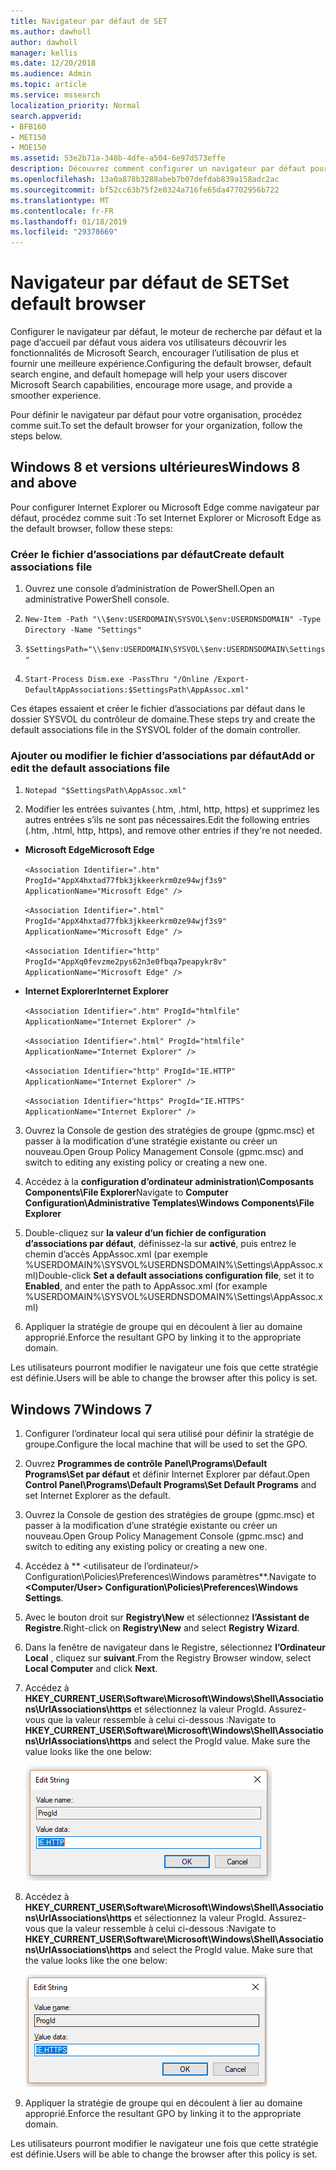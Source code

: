 ```yaml
---
title: Navigateur par défaut de SET
ms.author: dawholl
author: dawholl
manager: kellis
ms.date: 12/20/2018
ms.audience: Admin
ms.topic: article
ms.service: mssearch
localization_priority: Normal
search.appverid:
- BFB160
- MET150
- MOE150
ms.assetid: 53e2b71a-348b-4dfe-a504-6e97d573effe
description: Découvrez comment configurer un navigateur par défaut pour l’entreprise avec Microsoft Search.
ms.openlocfilehash: 13a0a878b3288abeb7b07defdab839a158adc2ac
ms.sourcegitcommit: bf52cc63b75f2e0324a716fe65da47702956b722
ms.translationtype: MT
ms.contentlocale: fr-FR
ms.lasthandoff: 01/18/2019
ms.locfileid: "29378669"
---
```

# <a name="set-default-browser"></a><span data-ttu-id="3372e-103">Navigateur par défaut de SET</span><span class="sxs-lookup"><span data-stu-id="3372e-103">Set default browser</span></span>

<span data-ttu-id="3372e-104">Configurer le navigateur par défaut, le moteur de recherche par défaut et la page d’accueil par défaut vous aidera vos utilisateurs découvrir les fonctionnalités de Microsoft Search, encourager l’utilisation de plus et fournir une meilleure expérience.</span><span class="sxs-lookup"><span data-stu-id="3372e-104">Configuring the default browser, default search engine, and default homepage will help your users discover Microsoft Search capabilities, encourage more usage, and provide a smoother experience.</span></span>
  
<span data-ttu-id="3372e-105">Pour définir le navigateur par défaut pour votre organisation, procédez comme suit.</span><span class="sxs-lookup"><span data-stu-id="3372e-105">To set the default browser for your organization, follow the steps below.</span></span>
  
## <a name="windows-8-and-above"></a><span data-ttu-id="3372e-106">Windows 8 et versions ultérieures</span><span class="sxs-lookup"><span data-stu-id="3372e-106">Windows 8 and above</span></span>

<span data-ttu-id="3372e-107">Pour configurer Internet Explorer ou Microsoft Edge comme navigateur par défaut, procédez comme suit :</span><span class="sxs-lookup"><span data-stu-id="3372e-107">To set Internet Explorer or Microsoft Edge as the default browser, follow these steps:</span></span>
  
### <a name="create-default-associations-file"></a><span data-ttu-id="3372e-108">Créer le fichier d’associations par défaut</span><span class="sxs-lookup"><span data-stu-id="3372e-108">Create default associations file</span></span>

1. <span data-ttu-id="3372e-109">Ouvrez une console d’administration de PowerShell.</span><span class="sxs-lookup"><span data-stu-id="3372e-109">Open an administrative PowerShell console.</span></span>
    
2.  `New-Item -Path "\\$env:USERDOMAIN\SYSVOL\$env:USERDNSDOMAIN" -Type Directory -Name "Settings"`
    
3.  `$SettingsPath="\\$env:USERDOMAIN\SYSVOL\$env:USERDNSDOMAIN\Settings"`
    
4.  `Start-Process Dism.exe -PassThru "/Online /Export-DefaultAppAssociations:$SettingsPath\AppAssoc.xml"`
    
<span data-ttu-id="3372e-110">Ces étapes essaient et créer le fichier d’associations par défaut dans le dossier SYSVOL du contrôleur de domaine.</span><span class="sxs-lookup"><span data-stu-id="3372e-110">These steps try and create the default associations file in the SYSVOL folder of the domain controller.</span></span>
  
### <a name="add-or-edit-the-default-associations-file"></a><span data-ttu-id="3372e-111">Ajouter ou modifier le fichier d’associations par défaut</span><span class="sxs-lookup"><span data-stu-id="3372e-111">Add or edit the default associations file</span></span>

1. `Notepad "$SettingsPath\AppAssoc.xml"`
    
2. <span data-ttu-id="3372e-112">Modifier les entrées suivantes (.htm, .html, http, https) et supprimez les autres entrées s’ils ne sont pas nécessaires.</span><span class="sxs-lookup"><span data-stu-id="3372e-112">Edit the following entries (.htm, .html, http, https), and remove other entries if they're not needed.</span></span>
    
  - <span data-ttu-id="3372e-113">**Microsoft Edge**</span><span class="sxs-lookup"><span data-stu-id="3372e-113">**Microsoft Edge**</span></span>
    
     `<Association Identifier=".htm" ProgId="AppX4hxtad77fbk3jkkeerkrm0ze94wjf3s9" ApplicationName="Microsoft Edge" />`
  
     `<Association Identifier=".html" ProgId="AppX4hxtad77fbk3jkkeerkrm0ze94wjf3s9" ApplicationName="Microsoft Edge" />`
  
     `<Association Identifier="http" ProgId="AppXq0fevzme2pys62n3e0fbqa7peapykr8v" ApplicationName="Microsoft Edge" />`
    
  - <span data-ttu-id="3372e-114">**Internet Explorer**</span><span class="sxs-lookup"><span data-stu-id="3372e-114">**Internet Explorer**</span></span>
    
     `<Association Identifier=".htm" ProgId="htmlfile" ApplicationName="Internet Explorer" />`
  
     `<Association Identifier=".html" ProgId="htmlfile" ApplicationName="Internet Explorer" />`
  
     `<Association Identifier="http" ProgId="IE.HTTP" ApplicationName="Internet Explorer" />`
  
     `<Association Identifier="https" ProgId="IE.HTTPS" ApplicationName="Internet Explorer" />`
    
3. <span data-ttu-id="3372e-115">Ouvrez la Console de gestion des stratégies de groupe (gpmc.msc) et passer à la modification d’une stratégie existante ou créer un nouveau.</span><span class="sxs-lookup"><span data-stu-id="3372e-115">Open Group Policy Management Console (gpmc.msc) and switch to editing any existing policy or creating a new one.</span></span>
    
1. <span data-ttu-id="3372e-116">Accédez à la **configuration d’ordinateur administration\Composants Components\File Explorer**</span><span class="sxs-lookup"><span data-stu-id="3372e-116">Navigate to **Computer Configuration\Administrative Templates\Windows Components\File Explorer**</span></span>
    
2. <span data-ttu-id="3372e-117">Double-cliquez sur **la valeur d’un fichier de configuration d’associations par défaut**, définissez-la sur **activé**, puis entrez le chemin d’accès AppAssoc.xml (par exemple %USERDOMAIN%\SYSVOL\%USERDNSDOMAIN%\Settings\AppAssoc.xml)</span><span class="sxs-lookup"><span data-stu-id="3372e-117">Double-click **Set a default associations configuration file**, set it to **Enabled**, and enter the path to AppAssoc.xml (for example %USERDOMAIN%\SYSVOL\%USERDNSDOMAIN%\Settings\AppAssoc.xml)</span></span>
    
4. <span data-ttu-id="3372e-118">Appliquer la stratégie de groupe qui en découlent à lier au domaine approprié.</span><span class="sxs-lookup"><span data-stu-id="3372e-118">Enforce the resultant GPO by linking it to the appropriate domain.</span></span>
    
<span data-ttu-id="3372e-119">Les utilisateurs pourront modifier le navigateur une fois que cette stratégie est définie.</span><span class="sxs-lookup"><span data-stu-id="3372e-119">Users will be able to change the browser after this policy is set.</span></span>
  
## <a name="windows-7"></a><span data-ttu-id="3372e-120">Windows 7</span><span class="sxs-lookup"><span data-stu-id="3372e-120">Windows 7</span></span>

1. <span data-ttu-id="3372e-121">Configurer l’ordinateur local qui sera utilisé pour définir la stratégie de groupe.</span><span class="sxs-lookup"><span data-stu-id="3372e-121">Configure the local machine that will be used to set the GPO.</span></span>
    
1. <span data-ttu-id="3372e-122">Ouvrez **Programmes de contrôle Panel\Programs\Default Programs\Set par défaut** et définir Internet Explorer par défaut.</span><span class="sxs-lookup"><span data-stu-id="3372e-122">Open **Control Panel\Programs\Default Programs\Set Default Programs** and set Internet Explorer as the default.</span></span> 
    
2. <span data-ttu-id="3372e-123">Ouvrez la Console de gestion des stratégies de groupe (gpmc.msc) et passer à la modification d’une stratégie existante ou créer un nouveau.</span><span class="sxs-lookup"><span data-stu-id="3372e-123">Open Group Policy Management Console (gpmc.msc) and switch to editing any existing policy or creating a new one.</span></span>
    
1. <span data-ttu-id="3372e-124">Accédez à \*\* \<utilisateur de l’ordinateur/\> Configuration\Policies\Preferences\Windows paramètres\*\*.</span><span class="sxs-lookup"><span data-stu-id="3372e-124">Navigate to **\<Computer/User\> Configuration\Policies\Preferences\Windows Settings**.</span></span>
    
2. <span data-ttu-id="3372e-125">Avec le bouton droit sur **Registry\New** et sélectionnez **l’Assistant de Registre**.</span><span class="sxs-lookup"><span data-stu-id="3372e-125">Right-click on **Registry\New** and select **Registry Wizard**.</span></span>
    
3. <span data-ttu-id="3372e-126">Dans la fenêtre de navigateur dans le Registre, sélectionnez **l’Ordinateur Local** , cliquez sur **suivant**.</span><span class="sxs-lookup"><span data-stu-id="3372e-126">From the Registry Browser window, select **Local Computer** and click **Next**.</span></span>
    
4. <span data-ttu-id="3372e-p101">Accédez à **HKEY_CURRENT_USER\Software\Microsoft\Windows\Shell\Associations\UrlAssociations\https** et sélectionnez la valeur ProgId. Assurez-vous que la valeur ressemble à celui ci-dessous :</span><span class="sxs-lookup"><span data-stu-id="3372e-p101">Navigate to **HKEY_CURRENT_USER\Software\Microsoft\Windows\Shell\Associations\UrlAssociations\https** and select the ProgId value. Make sure the value looks like the one below:</span></span> 
    
    ![Sélectionner une valeur ProgID de modification de la chaîne](media/f6173dcc-b898-4967-8c40-4b0fe411a92b.png)
  
5. <span data-ttu-id="3372e-p102">Accédez à **HKEY_CURRENT_USER\Software\Microsoft\Windows\Shell\Associations\UrlAssociations\https** et sélectionnez la valeur ProgId. Assurez-vous que la valeur ressemble à celui ci-dessous :</span><span class="sxs-lookup"><span data-stu-id="3372e-p102">Navigate to **HKEY_CURRENT_USER\Software\Microsoft\Windows\Shell\Associations\UrlAssociations\https** and select the ProgId value. Make sure that the value looks like the one below:</span></span> 
    
    ![Sélectionnez ProgId pour le protocole HTTPS dans la chaîne de modification](media/3519e13b-4fe7-4d15-946c-82fd50fc49bb.png)
  
3. <span data-ttu-id="3372e-133">Appliquer la stratégie de groupe qui en découlent à lier au domaine approprié.</span><span class="sxs-lookup"><span data-stu-id="3372e-133">Enforce the resultant GPO by linking it to the appropriate domain.</span></span>
    
<span data-ttu-id="3372e-134">Les utilisateurs pourront modifier le navigateur une fois que cette stratégie est définie.</span><span class="sxs-lookup"><span data-stu-id="3372e-134">Users will be able to change the browser after this policy is set.</span></span>